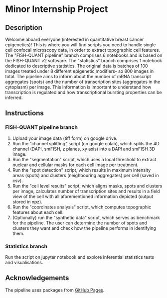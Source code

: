 # Minor Internship Project

## Description
Welcome aboard everyone (interested in quantitative breast cancer epigenetics)! This is where you will find scripts you need to handle single cell confocal microscopy data, in order to extract topographic cell features. 
The "FISH-QUANT pipeline" branch comprises 6 notebooks and is based on the FISH-QUANT v2 software. The "statistics" branch comprises 1 notebook dedicated to descriptive statistics. The original data is batches of 100 images treated under 8 different epigenetic modifiers- so 800 images in total. The pipeline aims to inform about the number of mRNA transcript aggregates (spots) and the number of transcription sites (aggregates in the cytoplasm) per image. This information is important to understand how transcription is regulated and how transcriptional bursting properties can be inferred. 

## Instructions
### FISH-QUANT pipeline branch
1. Upload your image data (tiff form) on google drive. <br />
2. Run the "channel splitting" script (on google colab), which splits the 4D channel (DAPI, smFISH, z planes, xy axis) into a DAPI and smFISH 3D image. <br />
3. Run the "segmentation" script, which uses a local threshold to extract nuclear and cellular masks for each cell image per treatment. <br />
4. Run the "spot detection" script, which results in maximum intensity areas (spots) and clusters (neighbouring aggregates) per cell (saved in csv). <br />
5. Run the "cell level results" script, which aligns masks, spots and clusters per image, calculates number of transcription sites and results in a field view of the cell with all aforementioned information depicted (output stored in npz). <br />
6. Run the "coordinates analysis" script, which computes topographic features about each cell. <br />
7. (Optionally) run the "synthetic data" script, which serves as benchmark for the pipeline. The user can determine the number of spots and clusters they want and check how the pipeline performs in identifying them.
### Statistics branch
Run the script on jupyter notebook and explore inferential statistics tests and visualisations. 

## Acknowledgements
The pipeline uses packages from [GitHub Pages](https://github.com/fish-quant). 
